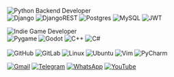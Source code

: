 ![Python Backend Developer](https://img.shields.io/badge/python%20Backend%20Developer-3670A0?style=for-the-badge&logo=python&logoColor=ffdd54)   
![Django](https://img.shields.io/badge/django-%23092E20.svg?style=flat&logo=django&logoColor=white)
![DjangoREST](https://img.shields.io/badge/DjangoREST-%23ff1709.svg?style=flat&logo=django&logoColor=white)
![Postgres](https://img.shields.io/badge/Postgres-%23316192.svg?style=flat&logo=postgresql&logoColor=white)
![MySQL](https://img.shields.io/badge/mysql-%23316192.svg?style=flat&logo=mysql&logoColor=white)
![JWT](https://img.shields.io/badge/JWT-%232C2F3E.svg?style=flat&logo=json-web-tokens&logoColor=white)

![Indie Game Developer](https://img.shields.io/badge/Indie%20Game%20Developer-951411?style=for-the-badge&logo=gamedeveloper)   
![Pygame](https://img.shields.io/badge/Pygame-%3670A0.svg?style=flat&logo=pygame&logoColor=white)
![Godot](https://img.shields.io/badge/Godot-%23478CBF.svg?style=flat&logo=godotengine&logoColor=white)
![C++](https://img.shields.io/badge/C++-%2300599C.svg?style=flat&logo=c%2B%2B&logoColor=white)
![C#](https://img.shields.io/badge/C%23-%23239120.svg?style=flat&logo=c-sharp&logoColor=white)
<br><br>
![GitHub](https://img.shields.io/badge/GitHub-%23121011.svg?style=flat&logo=github&logoColor=white)
![GitLab](https://img.shields.io/badge/GitLab-%23181717.svg?style=flat&logo=gitlab&logoColor=white)
![Linux](https://img.shields.io/badge/Linux-%23FCC624.svg?style=flat&logo=linux&logoColor=black)
![Ubuntu](https://img.shields.io/badge/Ubuntu-%23E95420.svg?style=flat&logo=ubuntu&logoColor=white)
![Vim](https://img.shields.io/badge/Vim-%2300A000.svg?style=flat&logo=vim&logoColor=white)
![PyCharm](https://img.shields.io/badge/PyCharm-%233D9EE1.svg?style=flat&logo=pycharm&logoColor=white)

[![Gmail](https://img.shields.io/badge/Gmail-%23D14836.svg?logo=gmail&logoColor=white)](mailto:the.ali8bits@gmail.com)
[![Telegram](https://img.shields.io/badge/Telegram-%2300A9E0.svg?logo=telegram&logoColor=white)](https://t.me/ali8bits)
[![WhatsApp](https://img.shields.io/badge/WhatsApp-%2304B522.svg?logo=whatsapp&logoColor=white)](https://wa.me/+989390605460)
[![YouTube](https://img.shields.io/badge/YouTube-%23FF0000.svg?logo=youtube&logoColor=white)](https://www.youtube.com/@Ali8Bits)
